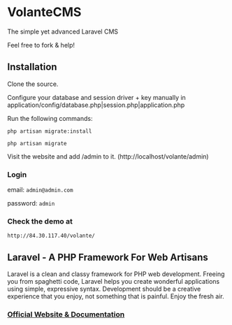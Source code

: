 # VolanteCMS

The simple yet advanced Laravel CMS

Feel free to fork & help!


## Installation

Clone the source.

Configure your database and session driver + key manually in application/config/database.php|session.php|application.php

Run the following commands:

`php artisan migrate:install`

`php artisan migrate`

Visit the website and add /admin to it. (http://localhost/volante/admin)


### Login

email: `admin@admin.com`

password: `admin`


### Check the demo at

`http://84.30.117.40/volante/`


## Laravel - A PHP Framework For Web Artisans

Laravel is a clean and classy framework for PHP web development. Freeing you from spaghetti code, Laravel helps you create wonderful applications using simple, expressive syntax. Development should be a creative experience that you enjoy, not something that is painful. Enjoy the fresh air.

### [Official Website & Documentation](http://laravel.com)
